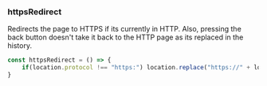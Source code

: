 ### httpsRedirect

Redirects the page to HTTPS if its currently in HTTP. Also, pressing the back button doesn't take it back to the HTTP page as its replaced in the history.

```js
const httpsRedirect = () => {
	if(location.protocol !== "https:") location.replace("https://" + location.href.split("//")[1]);
}
```